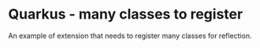 # Quarkus - many classes to register

An example of extension that needs to register many classes for reflection.